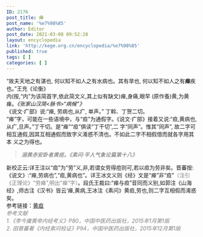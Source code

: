 ```yaml
---
ID: 2176
post_title: 瘅
post_name: '%e7%98%85'
author: Editor
post_date: 2021-03-08 09:52:28
layout: encyclopedia
link: 'http://kege.org.cn/encyclopedia/%e7%98%85'
published: true
tags: [ ]
categories: [ ]
---
```

<div>
<div>“故夫天地之有湛也, 何以知不如人之有水病也。其有旱也, 何以知不如人之有<strong>瘅</strong>疾也。”王充《论衡》</div>
<div></div>
</div>
<div>
<div>内(按,“内”为该简首字,依此简文义,其上似有缺文)瘅,身痛,眼早 (原作蚤)黄,为黄瘅。<em>《张家山汉简&lt;脉书&gt;“病候”》</em></div>
</div>
<div></div>
<div>《说文·疒部》说:“瘅, 劳病也,从疒, 单声。” 丁斡、丁贺二切。</div>
<div></div>
<div>“瘅”字，可能在一些语境中，与“疸”为通假字。《说文·疒部》接着又说:“疸,黄病也, 从疒,旦声。”丁干切。是“瘅”“疸”俱读“丁干切”,二 字“同声”。惟其“同声”, 故二字可相互通假,因其互相通假而致字义淆惑不清也。不如此二字不相假借而就各字用其本 义之为得也。</div>
<div></div>
<div>
<blockquote>
<div><em>溺黄赤安卧者黄疸。《素问·平人气象论篇第十八》</em></div></blockquote>
<div>新校正云:详王注以“疸”为“劳”义,非,若谓女劳得痘则可,若以疸为劳非矣。晋蕃按:《说文》:“瘅,劳病也”,“疸,黄病也”。详王冰文义则《经》文是“瘅”非“疸”<span style="color: #808080;">（注引《正理论》“劳瘅”,明出“瘅”字）</span>。段氏王裁曰:“瘅与疸”音同而义别,如郭注《山海经》,师古注《汉书》皆云‘瘅,黄病,王冰注《素问》黄疸,劳也,则二字互相假而淆惑矣。</div>
</div>
<div></div>
<div>参考链接：<a href="http://kege.org.cn/encyclopedia/%e9%bb%84%e7%96%b8">黄疸</a></div>
<div></div>
<div></div>
<div><span style="color: #808080;"><em>参考文献</em></span></div>
<div><span style="color: #808080;"><em>1.《李今庸黄帝内经考义》P80，中国中医药出版社，2015年1月第1版</em></span></div>
<div><span style="color: #808080;"><em>2. 田晋蕃著《内经素问校证》P94，中国中医药出版社，2015年12月第1版</em></span></div>